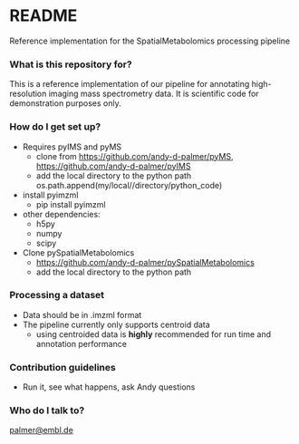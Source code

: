 # README #

Reference implementation for the SpatialMetabolomics processing pipeline

### What is this repository for? ###

This is a reference implementation of our pipeline for annotating high-resolution imaging mass spectrometry data. It is scientific code for demonstration purposes only.

### How do I get set up? ###

* Requires pyIMS and pyMS
    * clone from https://github.com/andy-d-palmer/pyMS, https://github.com/andy-d-palmer/pyIMS
    * add the local directory to the python path os.path.append(my/local//directory/python_code)
* install pyimzml
    * pip install pyimzml
* other dependencies:
    * h5py <for some data type support>
    * numpy
    * scipy
* Clone pySpatialMetabolomics
    * https://github.com/andy-d-palmer/pySpatialMetabolomics
    * add the local directory to the python path

### Processing a dataset ###
* Data should be in .imzml format
* The pipeline currently only supports centroid data
    * using centroided data is **highly** recommended for run time and annotation performance


### Contribution guidelines ###

* Run it, see what happens, ask Andy questions

### Who do I talk to? ###

palmer@embl.de